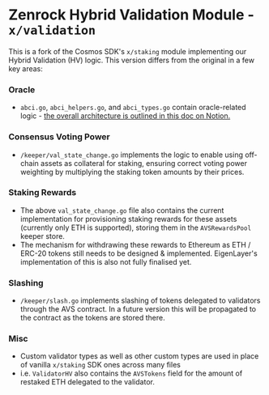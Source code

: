 # Zenrock Hybrid Validation Module - `x/validation`

This is a fork of the Cosmos SDK's `x/staking` module implementing our Hybrid Validation (HV) logic. This version differs from the original in a few key areas:

### Oracle
- `abci.go`, `abci_helpers.go`, and `abci_types.go` contain oracle-related logic - [the overall architecture is outlined in this doc on Notion.](https://www.notion.so/VE-Based-Oracle-System-f86bca07ce27425ca2f82817f345a1bb?pvs=4)

### Consensus Voting Power
- `/keeper/val_state_change.go` implements the logic to enable using off-chain assets as collateral for staking, ensuring correct voting power weighting by multiplying the staking token amounts by their prices.

### Staking Rewards
- The above `val_state_change.go` file also contains the current implementation for provisioning staking rewards for these assets (currently only ETH is supported), storing them in the `AVSRewardsPool` keeper store.
- The mechanism for withdrawing these rewards to Ethereum as ETH / ERC-20 tokens still needs to be designed & implemented. EigenLayer's implementation of this is also not fully finalised yet.

### Slashing
- `/keeper/slash.go` implements slashing of tokens delegated to validators through the AVS contract. In a future version this will be propagated to the contract as the tokens are stored there.

### Misc
- Custom validator types as well as other custom types are used in place of vanilla `x/staking` SDK ones across many files
- i.e. `ValidatorHV` also contains the `AVSTokens` field for the amount of restaked ETH delegated to the validator.